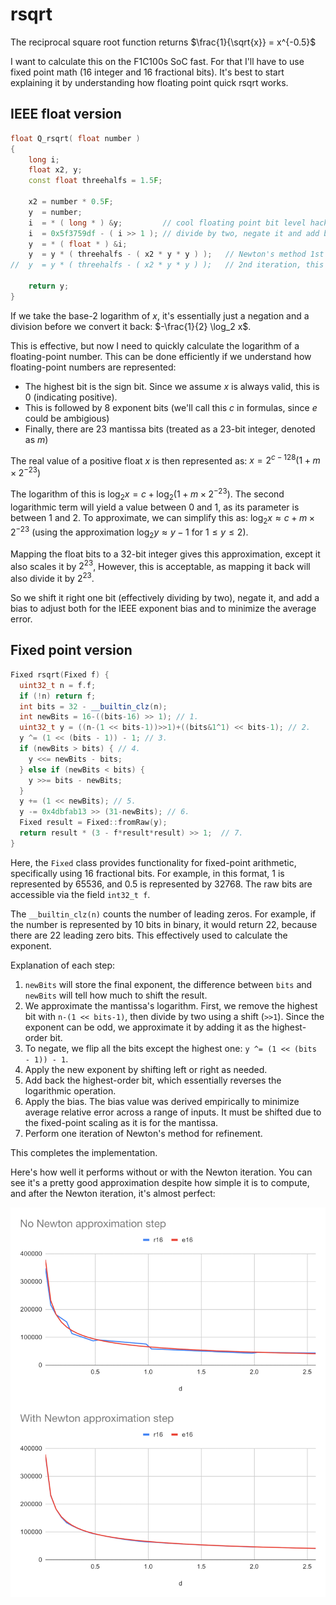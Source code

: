 # rsqrt

The reciprocal square root function returns $\frac{1}{\sqrt{x}} = x^{-0.5}$

I want to calculate this on the F1C100s SoC fast. For that I'll have to use fixed point math (16 integer and 16 fractional bits).
It's best to start explaining it by understanding how floating point quick rsqrt works.

## IEEE float version

```C++
float Q_rsqrt( float number )
{
	long i;
	float x2, y;
	const float threehalfs = 1.5F;

	x2 = number * 0.5F;
	y  = number;
	i  = * ( long * ) &y;         // cool floating point bit level hacking to take the logarithm
	i  = 0x5f3759df - ( i >> 1 ); // divide by two, negate it and add bias
	y  = * ( float * ) &i;
	y  = y * ( threehalfs - ( x2 * y * y ) );   // Newton's method 1st iteration
//	y  = y * ( threehalfs - ( x2 * y * y ) );   // 2nd iteration, this can be removed

	return y;
}
```

If we take the base-2 logarithm of $x$, it's essentially just a negation and a division before we convert it back: $-\frac{1}{2} \log_2 x$.

This is effective, but now I need to quickly calculate the logarithm of a floating-point number.
This can be done efficiently if we understand how floating-point numbers are represented:
- The highest bit is the sign bit. Since we assume $x$ is always valid, this is 0 (indicating positive).
- This is followed by 8 exponent bits (we'll call this $c$ in formulas, since $e$ could be ambigious)
- Finally, there are 23 mantissa bits (treated as a 23-bit integer, denoted as $m$)

The real value of a positive float $x$ is then represented as: $x = 2^{c-128}(1+m \times 2^{-23})$

The logarithm of this is $\log_2 x = c + \log_2(1 + m \times 2^{-23})$. The second logarithmic term will yield a value between 0 and 1,
as its parameter is between 1 and 2. To approximate, we can simplify this as: $\log_2 x \approx c + m \times 2^{-23}$ (using the approximation $\log_2 y \approx y - 1$ for $1 \le y \le 2$).

Mapping the float bits to a 32-bit integer gives this approximation, except it also scales it by $2^{23}$, However, this is acceptable, as mapping it back will also divide it by $2^{23}$.

So we shift it right one bit (effectively dividing by two), negate it, and add a bias to adjust both for the IEEE exponent bias and to minimize the average error.

## Fixed point version

```C++
Fixed rsqrt(Fixed f) {
  uint32_t n = f.f;
  if (!n) return f;
  int bits = 32 - __builtin_clz(n);
  int newBits = 16-((bits-16) >> 1); // 1.
  uint32_t y = ((n-(1 << bits-1))>>1)+((bits&1^1) << bits-1); // 2.
  y ^= (1 << (bits - 1)) - 1; // 3.
  if (newBits > bits) { // 4.
    y <<= newBits - bits;
  } else if (newBits < bits) {
    y >>= bits - newBits;
  }
  y += (1 << newBits); // 5.
  y -= 0x4dbfab13 >> (31-newBits); // 6.
  Fixed result = Fixed::fromRaw(y);
  return result * (3 - f*result*result) >> 1;  // 7.
}
```

Here, the `Fixed` class provides functionality for fixed-point arithmetic,
specifically using 16 fractional bits. For example, in this format,
1 is represented by 65536, and 0.5 is represented by 32768.
The raw bits are accessible via the field `int32_t f`.

The `__builtin_clz(n)` counts the number of leading zeros. For example, if the number is represented by 10 bits in binary, it would return 22, because there are 22 leading zero bits.
This effectively used to calculate the exponent.

Explanation of each step:

1. `newBits` will store the final exponent, the difference between `bits` and `newBits` will tell how much to shift the result.
2. We approximate the mantissa's logarithm. First, we remove the highest bit with `n-(1 << bits-1)`, then divide by two using a shift (`>>1`). Since the exponent can be odd, we approximate it by adding it as the highest-order bit.
3. To negate, we flip all the bits except the highest one: `y ^= (1 << (bits - 1)) - 1`.
4. Apply the new exponent by shifting left or right as needed.
5. Add back the highest-order bit, which essentially reverses the logarithmic operation.
6. Apply the bias. The bias value was derived empirically to minimize average relative error across a range of inputs. It must be shifted due to the fixed-point scaling as it is for the mantissa.
7. Perform one iteration of Newton's method for refinement.

This completes the implementation.

Here's how well it performs without or with the Newton iteration. You can see it's a pretty good approximation despite how simple it is to compute, and after the Newton iteration, it's almost perfect:

![Comparison of fixed point rsqrt approximation with and without Newton iteration](fx_rsqrt.png)
